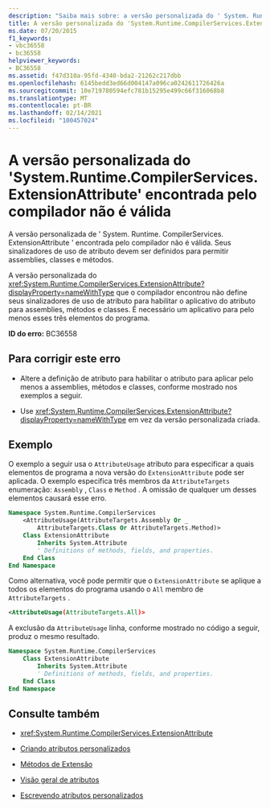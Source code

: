 ```yaml
---
description: "Saiba mais sobre: a versão personalizada do ' System. Runtime. CompilerServices. ExtensionAttribute ' encontrada pelo compilador não é válida"
title: A versão personalizada do 'System.Runtime.CompilerServices.ExtensionAttribute' encontrada pelo compilador não é válida
ms.date: 07/20/2015
f1_keywords:
- vbc36558
- bc36558
helpviewer_keywords:
- BC36558
ms.assetid: f47d310a-95fd-4340-bda2-21262c217dbb
ms.openlocfilehash: 6145bedd3ed66d004147a096ca0242611726426a
ms.sourcegitcommit: 10e719780594efc781b15295e499c66f316068b8
ms.translationtype: MT
ms.contentlocale: pt-BR
ms.lasthandoff: 02/14/2021
ms.locfileid: "100457024"
---
```

# <a name="the-custom-designed-version-of-systemruntimecompilerservicesextensionattribute-found-by-the-compiler-is-not-valid"></a>A versão personalizada do 'System.Runtime.CompilerServices.ExtensionAttribute' encontrada pelo compilador não é válida

A versão personalizada de ' System. Runtime. CompilerServices. ExtensionAttribute ' encontrada pelo compilador não é válida. Seus sinalizadores de uso de atributo devem ser definidos para permitir assemblies, classes e métodos.

A versão personalizada do <xref:System.Runtime.CompilerServices.ExtensionAttribute?displayProperty=nameWithType> que o compilador encontrou não define seus sinalizadores de uso de atributo para habilitar o aplicativo do atributo para assemblies, métodos e classes. É necessário um aplicativo para pelo menos esses três elementos do programa.

**ID do erro:** BC36558

## <a name="to-correct-this-error"></a>Para corrigir este erro

- Altere a definição de atributo para habilitar o atributo para aplicar pelo menos a assemblies, métodos e classes, conforme mostrado nos exemplos a seguir.

- Use <xref:System.Runtime.CompilerServices.ExtensionAttribute?displayProperty=nameWithType> em vez da versão personalizada criada.

## <a name="example"></a>Exemplo

O exemplo a seguir usa o `AttributeUsage` atributo para especificar a quais elementos de programa a nova versão do `ExtensionAttribute` pode ser aplicada. O exemplo especifica três membros da `AttributeTargets` enumeração: `Assembly` , `Class` e `Method` . A omissão de qualquer um desses elementos causará esse erro.

```vb
Namespace System.Runtime.CompilerServices
    <AttributeUsage(AttributeTargets.Assembly Or _
        AttributeTargets.Class Or AttributeTargets.Method)>
    Class ExtensionAttribute
        Inherits System.Attribute
        ' Definitions of methods, fields, and properties.
    End Class
End Namespace
```

Como alternativa, você pode permitir que o `ExtensionAttribute` se aplique a todos os elementos do programa usando o `All` membro de `AttributeTargets` .

```xml
<AttributeUsage(AttributeTargets.All)>
```

A exclusão da `AttributeUsage` linha, conforme mostrado no código a seguir, produz o mesmo resultado.

```vb
Namespace System.Runtime.CompilerServices
    Class ExtensionAttribute
        Inherits System.Attribute
        ' Definitions of methods, fields, and properties.
    End Class
End Namespace
```

## <a name="see-also"></a>Consulte também

- <xref:System.Runtime.CompilerServices.ExtensionAttribute>

- [Criando atributos personalizados](../programming-guide/concepts/attributes/creating-custom-attributes.md)
- [Métodos de Extensão](../programming-guide/language-features/procedures/extension-methods.md)
- [Visão geral de atributos](../programming-guide/concepts/attributes/index.md)
- [Escrevendo atributos personalizados](../../standard/attributes/writing-custom-attributes.md)
